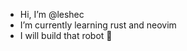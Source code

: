 - Hi, I’m @leshec
- I’m currently learning rust and neovim
- I will build that robot :robot:

<!---
leshec/leshec is a ✨ special ✨ repository because its `README.md` (this file) appears on your GitHub profile.
You can click the Preview link to take a look at your changes.
--->
